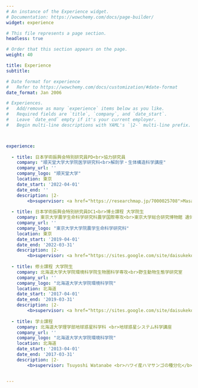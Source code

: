 ```yaml
---
# An instance of the Experience widget.
# Documentation: https://wowchemy.com/docs/page-builder/
widget: experience

# This file represents a page section.
headless: true

# Order that this section appears on the page.
weight: 40

title: Experience
subtitle:

# Date format for experience
#   Refer to https://wowchemy.com/docs/customization/#date-format
date_format: Jan 2006

# Experiences.
#   Add/remove as many `experience` items below as you like.
#   Required fields are `title`, `company`, and `date_start`.
#   Leave `date_end` empty if it's your current employer.
#   Begin multi-line descriptions with YAML's `|2-` multi-line prefix.



experience:
  
  - title: 日本学術振興会特別研究員PD<br>協力研究員
    company: "順天堂大学大学院医学研究科<br>解剖学・生体構造科学講座"
    company_url: ''
    company_logo: "順天堂大学"
    location: 東京
    date_start: '2022-04-01'
    date_end: ''
    description: |2-
        <b>supervisor: <a href="https://researchmap.jp/7000025708">Masaki Takechi</a><br>脊椎動物の耳鼻咽喉形態の進化発生学的研究</b>
        
  - title: 日本学術振興会特別研究員DC1<br>博士課程 大学院生
    company: 東京大学農学生命科学研究科農学国際専攻<br>東京大学総合研究博物館 遺体科学研究室
    company_url: ''
    company_logo: "東京大学大学院農学生命科学研究科"
    location: 東京
    date_start: '2019-04-01'
    date_end: '2022-03-31'
    description: |2-
        <b>supervisor: <a href="https://sites.google.com/site/daisukekoyabu/home">Daisuke Koyabu</a> & Hideki Endo<br>コウモリ類の飛行・反響定位器官の進化発生学的研究</b>
        
  - title: 修士課程 大学院生
    company: 北海道大学大学院環境科学院生物圏科学専攻<br>野生動物生態学研究室
    company_url: ''
    company_logo: "北海道大学大学院環境科学院"
    location: 北海道
    date_start: '2017-04-01'
    date_end: '2019-03-31'
    description: |2-
        <b>supervisor: <a href="https://sites.google.com/site/daisukekoyabu/home">Daisuke Koyabu</a> & Takashi Saitoh<br>コウモリ類の四肢形成と飛行・繁殖生態の進化</b>  
        
  - title: 学士課程
    company: 北海道大学理学部地球惑星科学科 <br>地球惑星システム科学講座
    company_url: ''
    company_logo: "北海道大学大学院環境科学院"
    location: 北海道
    date_start: '2013-04-01'
    date_end: '2017-03-31'
    description: |2-
        <b>supervisor: Tsuyoshi Watanabe <br>ハワイ産ハマサンゴの種分化</b>


---
```

